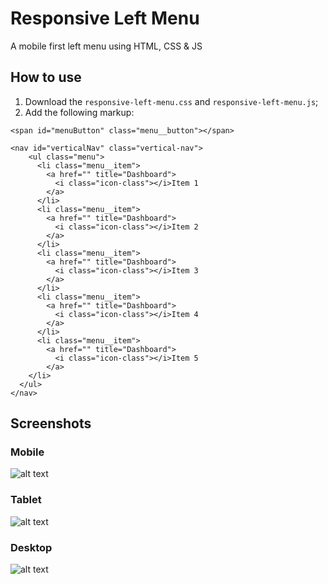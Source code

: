 Responsive Left Menu
====================

A mobile first left menu using HTML, CSS &amp; JS


How to use
----------------------------------

1. Download the ``` responsive-left-menu.css ``` and ``` responsive-left-menu.js ```;
2. Add the following markup:


```
<span id="menuButton" class="menu__button"></span>
```

``` 
<nav id="verticalNav" class="vertical-nav">
    <ul class="menu">
      <li class="menu__item">
        <a href="" title="Dashboard">
          <i class="icon-class"></i>Item 1
        </a>
      </li>
      <li class="menu__item">
        <a href="" title="Dashboard">
          <i class="icon-class"></i>Item 2
        </a>
      </li>
      <li class="menu__item">
        <a href="" title="Dashboard">
          <i class="icon-class"></i>Item 3
        </a>
      </li>
      <li class="menu__item">
        <a href="" title="Dashboard">
          <i class="icon-class"></i>Item 4
        </a>
      </li>
      <li class="menu__item">
        <a href="" title="Dashboard">
          <i class="icon-class"></i>Item 5
        </a>
    </li>
  </ul>     
</nav>
```

Screenshots
--------------------------------------

### Mobile 
              
![alt text](https://raw.githubusercontent.com/cbfranca/responsive-left-menu/master/demos/imgs/mobile.jpg "Mobile - Iphone 5
")

### Tablet

![alt text](https://raw.githubusercontent.com/cbfranca/responsive-left-menu/master/demos/imgs/tablet.jpg "Tablet - Ipad")

### Desktop

![alt text](https://raw.githubusercontent.com/cbfranca/responsive-left-menu/master/demos/imgs/desktop.jpg "Desktop")